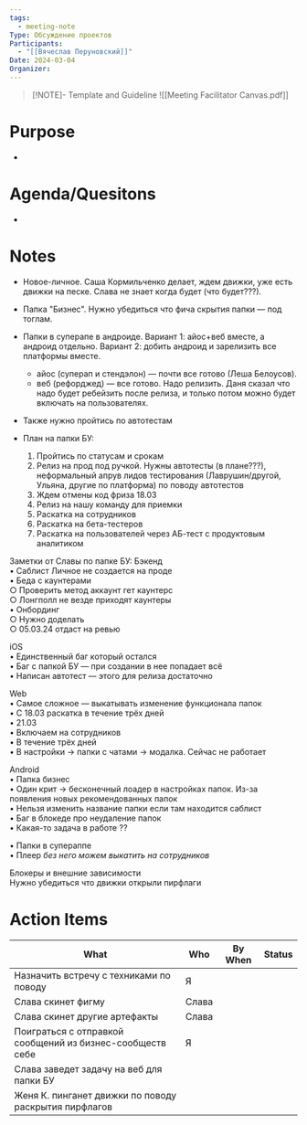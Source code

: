 ```yaml
---
tags:
  - meeting-note
Type: Обсуждение проектов
Participants:
  - "[[Вячеслав Перуновский]]"
Date: 2024-03-04
Organizer:
---
```

> [!NOTE]- Template and Guideline
> ![[Meeting Facilitator Canvas.pdf]]
# Purpose
- 
# Agenda/Quesitons
- 
# Notes
- Новое-личное. Саша Кормильченко делает, ждем движки, уже есть движки на песке. Слава не знает когда будет (что будет???).
- Папка "Бизнес". Нужно убедиться что фича скрытия папки — под тоглам.
- Папки в суперапе в андроиде. Вариант 1: айос+веб вместе, а андроид отдельно. Вариант 2: добить андроид и зарелизить все платформы вместе.
	- айос (суперап и стендэлон) — почти все готово (Леша Белоусов).
	- веб (рефорджед) — все готово. Надо релизить. Даня сказал что надо будет ребейзить после релиза, и только потом можно будет включать на пользователях. 
- Также нужно пройтись по автотестам

- План на папки БУ:
	1. Пройтись по статусам и срокам
	2. Релиз на прод под ручкой. Нужны автотесты (в плане???), неформальный апрув лидов тестирования (Лаврушин/другой, Ульяна, другие по платформа) по поводу автотестов
	3. Ждем отмены код фриза 18.03
	4. Релиз на нашу команду для приемки
	5. Раскатка на сотрудников
	6. Раскатка на бета-тестеров
	7. Раскатка на пользователей через АБ-тест с продуктовым аналитиком

Заметки от Славы по папке БУ:
Бэкенд  
• Саблист Личное не создается на проде  
• Беда с каунтерами  
○ Проверить метод аккаунт гет каунтерс  
○ Лонгполл не везде приходят каунтеры  
• Онбординг  
○ Нужно доделать  
○ 05.03.24 отдаст на ревью  
  
iOS  
• Единственный баг который остался  
• Баг с папкой БУ — при создании в нее попадает всё  
• Написан автотест — этого для релиза достаточно  
  
Web  
• Самое сложное — выкатывать изменение функционала папок  
• С 18.03 раскатка в течение трёх дней  
• 21.03  
• Включаем на сотрудников  
• В течение трёх дней  
• В настройки → папки с чатами → модалка. Сейчас не работает  
  
Android  
• Папка бизнес  
• Один крит → бесконечный лоадер в настройках папок. Из-за появления новых рекомендованных папок  
• Нельзя изменить название папки если там находится саблист  
• Баг в блокеде про неудаление папок  
• Какая-то задача в работе ??  
  
• Папки в супераппе  
• Плеер *без него можем выкатить на сотрудников*  
  
  
  
Блокеры и внешние зависимости  
Нужно убедиться что движки открыли пирфлаги
# Action Items

| What                                                      | Who   | By When | Status |
| --------------------------------------------------------- | ----- | ------- | ------ |
| Назначить встречу с техниками по поводу                   | Я     |         |        |
| Слава скинет фигму                                        | Слава |         |        |
| Слава скинет другие артефакты                             | Слава |         |        |
| Поиграться с отправкой сообщений из бизнес-сообществ себе | Я     |         |        |
| Слава заведет задачу на веб для папки БУ                  |       |         |        |
| Женя К. пинганет движки по поводу раскрытия пирфлагов     |       |         |        |
